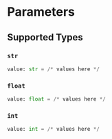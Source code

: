 # Parameters


## Supported Types

### `str`

```python
value: str = /* values here */
```

### `float`

```python
value: float = /* values here */
```

### `int`

```python
value: int = /* values here */
```

